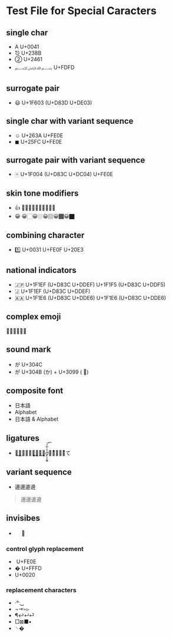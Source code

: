 Test File for Special Caracters
================================

## single char
- A U+0041
- ⎋ U+238B
- ② U+2461
- ﷽ U+FDFD

## surrogate pair
- 😃 U+1F603 (U+D83D U+DE03)

## single char with variant sequence
- ☺︎ U+263A  U+FE0E
- ◼︎ U+25FC  U+FE0E

## surrogate pair with variant sequence
- 🀄︎ U+1F004 (U+D83C U+DC04)  U+FE0E

## skin tone modifiers
- 👍 👍🏻👍🏼👍🏽👍🏾👍🏿
- 😀 😀🏻😀🏼😀🏽😀🏾😀🏿

## combining character
- 1️⃣ U+0031  U+FE0F  U+20E3

## national indicators
- 🇯🇵 U+1F1EF (U+D83C U+DDEF)  U+1F1F5 (U+D83C U+DDF5)
- 🇯 U+1F1EF (U+D83C U+DDEF)
- 🇦🇦 U+1F1E6 (U+D83C U+DDE6)  U+1F1E6 (U+D83C U+DDE6)

## complex emoji
👨‍👨‍👧‍👦🕵️‍♀️

## sound mark
- が U+304C
- が U+304B (か) + U+3099 ( ゙)

## composite font
- 日本語
- Alphabet
- 日本語 & Alphabet

## ligatures
- た͜͜͏̘̣͔͙͎͎̘̜̫̗͍͚͓͜͜͏̘̣͔͙͎͎す͜͜͏̘̣͔͙͎͎ơ̟̤̖̗͖͇̍͋̀͆̓́͞͡け̜ͪ̅̍̅͂͊て

## variant sequence
- 邊邊󠄀邊󠄁邊󠄂
> 邊邊󠄀邊󠄁邊󠄂

## invisibes
-  　	

### control glyph replacement
- ︎ U+FE0E
- � U+FFFD
-   U+0020


### replacement characters
- ·°ː␣
- ¬⇥‣▹
- ¶↩↵⏎
- □⊠■•
- ␋�
